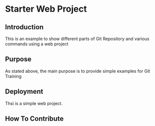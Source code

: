 # Starter Web Project

## Introduction

This is an example to show different parts of Git Repository and various commands using a web project

## Purpose

As stated above, the main purpose is to provide simple examples for Git Training

## Deployment

Thsi is a simple web project.

## How To Contribute